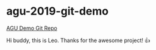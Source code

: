 # agu-2019-git-demo

[AGU Demo Git Repo](https://github.com/agu-ossi)

Hi buddy, this is Leo. Thanks for the awesome project!
:+1: